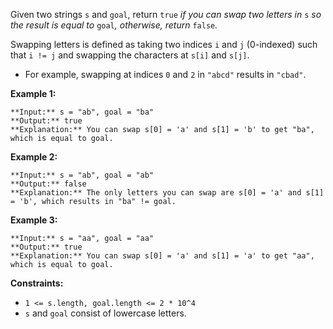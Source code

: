 Given two strings `s` and `goal`, return `true` *if you can swap two letters in* `s` *so the result is equal to* `goal`*, otherwise, return* `false`*.*

Swapping letters is defined as taking two indices `i` and `j` (0-indexed) such that `i != j` and swapping the characters at `s[i]` and `s[j]`.

* For example, swapping at indices `0` and `2` in `"abcd"` results in `"cbad"`.

**Example 1:**


```
**Input:** s = "ab", goal = "ba"
**Output:** true
**Explanation:** You can swap s[0] = 'a' and s[1] = 'b' to get "ba", which is equal to goal.

```

**Example 2:**


```
**Input:** s = "ab", goal = "ab"
**Output:** false
**Explanation:** The only letters you can swap are s[0] = 'a' and s[1] = 'b', which results in "ba" != goal.

```

**Example 3:**


```
**Input:** s = "aa", goal = "aa"
**Output:** true
**Explanation:** You can swap s[0] = 'a' and s[1] = 'a' to get "aa", which is equal to goal.

```

**Constraints:**

* `1 <= s.length, goal.length <= 2 * 10^4`
* `s` and `goal` consist of lowercase letters.
